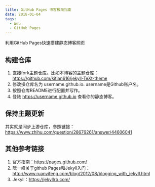 ```yaml
---
title: GitHub Pages 博客极简指南
date: 2018-01-04
tags:
  - Web
  - GitHub Pages
---
```


利用GitHub Pages快速搭建静态博客网页

<!--more-->

## 构建仓库

  1. 直接fork主题仓库。比如本博客的主题仓库：<https://github.com/kitian616/jekyll-TeXt-theme>
  2. 修改操仓库名为 username.github.io. username是Github账户名。
  3. 按照仓库README进行配置并写作。
  4. 登陆 <https://username.github.io> 查看你的静态博客。
  
## 保持主题更新

  其实就是同步上游仓库，参照链接：
  <https://www.zhihu.com/question/28676261/answer/44606041>
  
## 其他参考链接

  1. 官方指南：<https://pages.github.com/>
  2. 阮一峰关于github Pages和Jekyll入门：<http://www.ruanyifeng.com/blog/2012/08/blogging_with_jekyll.html>
  3. Jekyll：<https://jekyllrb.com/>
